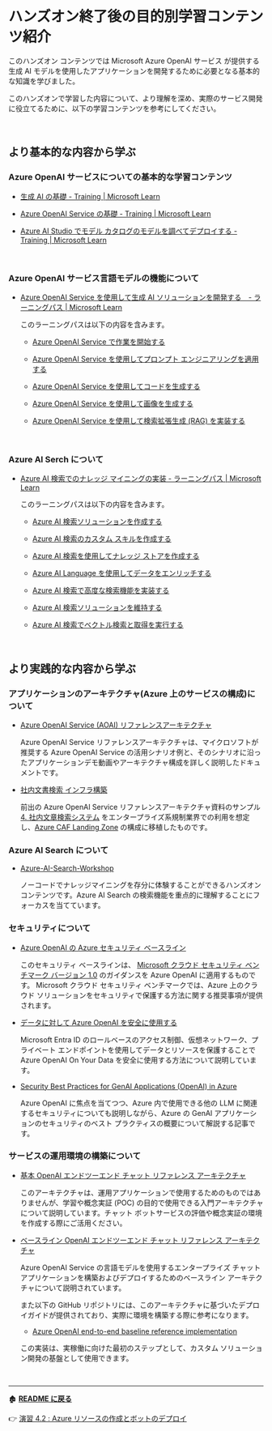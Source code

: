 # ハンズオン終了後の目的別学習コンテンツ紹介

このハンズオン コンテンツでは Microsoft Azure OpenAI サービス が提供する生成 AI モデルを使用したアプリケーションを開発するために必要となる基本的な知識を学びました。

このハンズオンで学習した内容について、より理解を深め、実際のサービス開発に役立てるために、以下の学習コンテンツを参考にしてください。

<br>

## より基本的な内容から学ぶ

### Azure OpenAI サービスについての基本的な学習コンテンツ

* [生成 AI の基礎 - Training | Microsoft Learn](https://learn.microsoft.com/ja-jp/training/modules/fundamentals-generative-ai/)

* [Azure OpenAI Service の基礎 - Training | Microsoft Learn](https://learn.microsoft.com/ja-jp/training/modules/explore-azure-openai/)

* [Azure AI Studio でモデル カタログのモデルを調べてデプロイする -  Training | Microsoft Learn](https://learn.microsoft.com/ja-jp/training/modules/explore-models-azure-ai-studio/)

<br>

### Azure OpenAI サービス言語モデルの機能について

* [Azure OpenAI Service を使用して生成 AI ソリューションを開発する　- ラーニングパス | Microsoft Learn](https://learn.microsoft.com/ja-jp/training/paths/develop-ai-solutions-azure-openai/)

    このラーニングパスは以下の内容を含みます。

    * [Azure OpenAI Service で作業を開始する](https://learn.microsoft.com/ja-jp/training/modules/get-started-openai/)

    * [Azure OpenAI Service を使用してプロンプト エンジニアリングを適用する](https://learn.microsoft.com/ja-jp/training/modules/apply-prompt-engineering-azure-openai/)

    * [Azure OpenAI Service を使用してコードを生成する](https://learn.microsoft.com/ja-jp/training/modules/generate-code-azure-openai/)

    * [Azure OpenAI Service を使用して画像を生成する](https://learn.microsoft.com/ja-jp/training/modules/generate-images-azure-openai/)

    * [Azure OpenAI Service を使用して検索拡張生成 (RAG) を実装する](https://learn.microsoft.com/ja-jp/training/modules/use-own-data-azure-openai/)

<br>

### Azure AI Serch について

* [Azure AI 検索でのナレッジ マイニングの実装 - ラーニングパス | Microsoft Learn](https://learn.microsoft.com/ja-jp/training/paths/implement-knowledge-mining-azure-cognitive-search/)

    このラーニングパスは以下の内容を含みます。

    * [Azure AI 検索ソリューションを作成する](https://learn.microsoft.com/ja-jp/training/modules/create-azure-cognitive-search-solution/)

    * [Azure AI 検索のカスタム スキルを作成する](https://learn.microsoft.com/ja-jp/training/modules/create-enrichment-pipeline-azure-cognitive-search/)

    * [Azure AI 検索を使用してナレッジ ストアを作成する](https://learn.microsoft.com/ja-jp/training/modules/create-knowledge-store-azure-cognitive-search/)

    * [Azure AI Language を使用してデータをエンリッチする](https://learn.microsoft.com/ja-jp/training/modules/enrich-search-index-using-language-studio/)

    * [Azure AI 検索で高度な検索機能を実装する](https://learn.microsoft.com/ja-jp/training/modules/implement-advanced-search-features-azure-cognitive-search/)

    * [Azure AI 検索ソリューションを維持する](https://learn.microsoft.com/ja-jp/training/modules/maintain-azure-cognitive-search-solution/)

    * [Azure AI 検索でベクトル検索と取得を実行する](https://learn.microsoft.com/ja-jp/training/modules/improve-search-results-vector-search/)

<br>

## より実践的な内容から学ぶ

### アプリケーションのアーキテクチャ(Azure 上のサービスの構成)について

* [Azure OpenAI Service (AOAI) リファレンスアーキテクチャ](https://www.microsoft.com/ja-jp/events/azurebase/contents/default.aspx?pg=AzureOAIS)

    Azure OpenAI Service リファレンスアーキテクチャは、マイクロソフトが推奨する Azure OpenAI Service の活用シナリオ例と、そのシナリオに沿ったアプリケーションデモ動画やアーキテクチャ構成を詳しく説明したドキュメントです。

* [社内文書検索 インフラ構築](https://github.com/nakamacchi/AzureCAF.LandingZones.Demo/blob/master/41.Spoke%20D%20(AOAI)%20%E7%A4%BE%E5%86%85%E6%96%87%E6%9B%B8%E6%A4%9C%E7%B4%A2%20%E3%82%A4%E3%83%B3%E3%83%95%E3%83%A9%E6%A7%8B%E7%AF%89/41_00_%E6%9C%AC%E3%82%B5%E3%83%B3%E3%83%97%E3%83%AB%E3%81%AB%E3%81%A4%E3%81%84%E3%81%A6.md#%E6%9C%AC%E3%82%B5%E3%83%B3%E3%83%97%E3%83%AB%E3%81%AB%E3%81%A4%E3%81%84%E3%81%A6)

    前出の Azure OpenAI Service リファレンスアーキテクチャ資料のサンプル [4. 社内文章検索システム](https://microsoft.com/content/dam/microsoft/final/ja-jp/microsoft-brand/documents/%E3%80%90AzureOpenAIService%E3%83%AA%E3%83%95%E3%82%A1%E3%83%AC%E3%83%B3%E3%82%B9%E3%82%A2%E3%83%BC%E3%82%AD%E3%83%86%E3%82%AF%E3%83%81%E3%83%A3%E3%80%91%EF%BC%94%E7%AB%A0-%E4%BC%81%E6%A5%AD%E5%88%86%E6%9E%90-RW16KOO.pptx) をエンタープライズ系規制業界での利用を想定し、[Azure CAF Landing Zone](https://learn.microsoft.com/ja-jp/azure/cloud-adoption-framework/ready/landing-zone/) の構成に移植したものです。

### Azure AI Search について

* [Azure-AI-Search-Workshop](https://github.com/nohanaga/Azure-AI-Search-Workshop/)

    ノーコードでナレッジマイニングを存分に体験することができるハンズオンコンテンツです。Azure AI Search の検索機能を重点的に理解することにフォーカスを当てています。

### セキュリティについて

* [Azure OpenAI の Azure セキュリティ ベースライン](https://learn.microsoft.com/ja-jp/security/benchmark/azure/baselines/azure-openai-security-baseline)

    このセキュリティ ベースラインは、 [Microsoft クラウド セキュリティ ベンチマーク バージョン 1.0](https://learn.microsoft.com/ja-jp/security/benchmark/azure/overview) のガイダンスを Azure OpenAI に適用するものです。 Microsoft クラウド セキュリティ ベンチマークでは、Azure 上のクラウド ソリューションをセキュリティで保護する方法に関する推奨事項が提供されます。 

* [データに対して Azure OpenAI を安全に使用する](https://learn.microsoft.com/ja-jp/azure/ai-services/openai/how-to/use-your-data-securely)

    Microsoft Entra ID のロールベースのアクセス制御、仮想ネットワーク、プライベート エンドポイントを使用してデータとリソースを保護することで Azure OpenAI On Your Data を安全に使用する方法について説明しています。


* [Security Best Practices for GenAI Applications (OpenAI) in Azure](https://techcommunity.microsoft.com/t5/azure-architecture-blog/security-best-practices-for-genai-applications-openai-in-azure/ba-p/4027885)

    Azure OpenAI に焦点を当てつつ、Azure 内で使用できる他の LLM に関連するセキュリティについても説明しながら、Azure の GenAI アプリケーションのセキュリティのベスト プラクティスの概要について解説する記事です。

### サービスの運用環境の構築について

* [基本 OpenAI エンドツーエンド チャット リファレンス アーキテクチャ](https://learn.microsoft.com/ja-jp/azure/architecture/ai-ml/architecture/basic-openai-e2e-chat)

    このアーキテクチャは、運用アプリケーションで使用するためのものではありませんが、学習や概念実証 (POC) の目的で使用できる入門アーキテクチャについて説明しています。チャット ボットサービスの評価や概念実証の環境を作成する際にご活用ください。

 * [ベースライン OpenAI エンドツーエンド チャット リファレンス アーキテクチャ](https://learn.microsoft.com/ja-jp/azure/architecture/ai-ml/architecture/baseline-openai-e2e-chat)

    Azure OpenAI Service の言語モデルを使用するエンタープライズ チャット アプリケーションを構築およびデプロイするためのベースライン アーキテクチャについて説明されています。

    また以下の GitHub リポジトリには、このアーキテクチャに基づいたデプロイガイドが提供されており、実際に環境を構築する際に参考になります。

    * [Azure OpenAI end-to-end baseline reference implementation](https://github.com/Azure-Samples/openai-end-to-end-baseline)

    この実装は、実稼働に向けた最初のステップとして、カスタム ソリューション開発の基盤として使用できます。
<br>

<hr>

🏚️ [**README に戻る**](README.md)

👉 [演習 4.2 : Azure リソースの作成とボットのデプロイ](Ex04-2.md)





